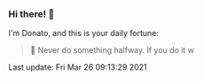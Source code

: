 ### Hi there! 👋 

I'm Donato, and this is your daily fortune:

> 🥠 Never do something halfway. If you do it w

Last update: Fri Mar 26 09:13:29 2021